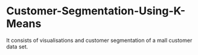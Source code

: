 # Customer-Segmentation-Using-K-Means
It consists of visualisations and customer segmentation of a mall customer data set.
